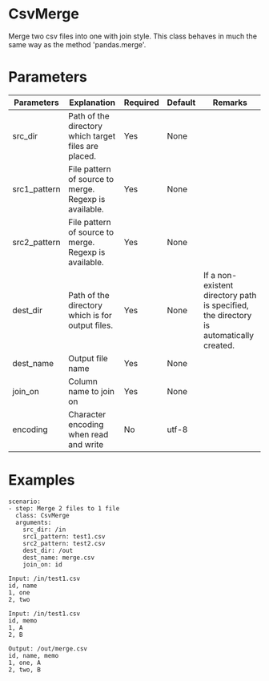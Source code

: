 # CsvMerge
Merge two csv files into one with join style.
This class behaves in much the same way as the method 'pandas.merge'.

# Parameters
|Parameters|Explanation|Required|Default|Remarks|
|----------|-----------|--------|-------|-------|
|src_dir|Path of the directory which target files are placed.|Yes|None||
|src1_pattern|File pattern of source to merge. Regexp is available.|Yes|None||
|src2_pattern|File pattern of source to merge. Regexp is available.|Yes|None||
|dest_dir|Path of the directory which is for output files.|Yes|None|If a non-existent directory path is specified, the directory is automatically created.|
|dest_name|Output file name|Yes|None||
|join_on|Column name to join on|Yes|None||
|encoding|Character encoding when read and write|No|utf-8||

# Examples
```
scenario:
- step: Merge 2 files to 1 file
  class: CsvMerge
  arguments:
    src_dir: /in
    src1_pattern: test1.csv
    src2_pattern: test2.csv
    dest_dir: /out
    dest_name: merge.csv
    join_on: id

Input: /in/test1.csv
id, name
1, one
2, two

Input: /in/test1.csv
id, memo
1, A
2, B

Output: /out/merge.csv
id, name, memo
1, one, A
2, two, B
```
